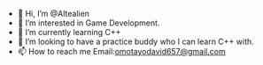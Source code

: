- 👋 Hi, I’m @Altealien
- 👀 I’m interested in Game Development.
- 🌱 I’m currently learning C++
- 💞️ I’m looking to have a practice buddy who I can learn C++ with.
- 📫 How to reach me Email:omotayodavid657@gmail.com

<!---
Altealien/Altealien is a ✨ special ✨ repository because its `README.md` (this file) appears on your GitHub profile.
You can click the Preview link to take a look at your changes.
--->
